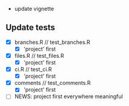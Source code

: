 - update vignette

## Update tests

- [x] branches.R // test_branches.R
  - [x] 'project' first
- [x] files.R // test_files.R
  - [x] 'project' first
- [x] ci.R // test_ci.R
  - [x] 'project' first
- [x] comments // test_comments.R
  - [x] 'project' first
  
- [ ] NEWS: project first everywhere meaningful
